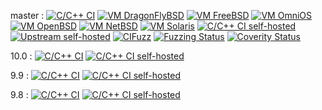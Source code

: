 master :
[![C/C++ CI](https://github.com/openssh/openssh-portable/actions/workflows/c-cpp.yml/badge.svg)](https://github.com/openssh/openssh-portable/actions/workflows/c-cpp.yml?query=branch:master)
[![VM DragonFlyBSD](https://github.com/openssh/openssh-portable/actions/workflows/vm-dragonflybsd.yml/badge.svg)](https://github.com/openssh/openssh-portable/actions/workflows/vm-dragonflybsd.yml?query=branch:master)
[![VM FreeBSD](https://github.com/openssh/openssh-portable/actions/workflows/vm-freebsd.yml/badge.svg)](https://github.com/openssh/openssh-portable/actions/workflows/vm-freebsd.yml?query=branch:master)
[![VM OmniOS](https://github.com/openssh/openssh-portable/actions/workflows/vm-omnios.yml/badge.svg)](https://github.com/openssh/openssh-portable/actions/workflows/vm-omnios.yml?query=branch:master)
[![VM OpenBSD](https://github.com/openssh/openssh-portable/actions/workflows/vm-openbsd.yml/badge.svg)](https://github.com/openssh/openssh-portable/actions/workflows/vm-openbsd.yml?query=branch:master)
[![VM NetBSD](https://github.com/openssh/openssh-portable/actions/workflows/vm-netbsd.yml/badge.svg)](https://github.com/openssh/openssh-portable/actions/workflows/vm-netbsd.yml?query=branch:master)
[![VM Solaris](https://github.com/openssh/openssh-portable/actions/workflows/vm-solaris.yml/badge.svg)](https://github.com/openssh/openssh-portable/actions/workflows/vm-solaris.yml?query=branch:master)
[![C/C++ CI self-hosted](https://github.com/openssh/openssh-portable-selfhosted/actions/workflows/selfhosted.yml/badge.svg)](https://github.com/openssh/openssh-portable-selfhosted/actions/workflows/selfhosted.yml?query=branch:master)
[![Upstream self-hosted](https://github.com/openssh/openssh-portable-selfhosted/actions/workflows/upstream.yml/badge.svg)](https://github.com/openssh/openssh-portable-selfhosted/actions/workflows/upstream.yml?query=branch:master)
[![CIFuzz](https://github.com/openssh/openssh-portable/actions/workflows/cifuzz.yml/badge.svg)](https://github.com/openssh/openssh-portable/actions/workflows/cifuzz.yml)
[![Fuzzing Status](https://oss-fuzz-build-logs.storage.googleapis.com/badges/openssh.svg)](https://bugs.chromium.org/p/oss-fuzz/issues/list?sort=-opened&can=1&q=proj:openssh)
[![Coverity Status](https://scan.coverity.com/projects/21341/badge.svg)](https://scan.coverity.com/projects/openssh-portable)

10.0 :
[![C/C++ CI](https://github.com/openssh/openssh-portable/actions/workflows/c-cpp.yml/badge.svg?branch=V_10_0)](https://github.com/openssh/openssh-portable/actions/workflows/c-cpp.yml?query=branch:V_10_0)
[![C/C++ CI self-hosted](https://github.com/openssh/openssh-portable-selfhosted/actions/workflows/selfhosted.yml/badge.svg?branch=V_10_0)](https://github.com/openssh/openssh-portable-selfhosted/actions/workflows/selfhosted.yml?query=branch:V_10_0)

9.9 :
[![C/C++ CI](https://github.com/openssh/openssh-portable/actions/workflows/c-cpp.yml/badge.svg?branch=V_9_9)](https://github.com/openssh/openssh-portable/actions/workflows/c-cpp.yml?query=branch:V_9_9)
[![C/C++ CI self-hosted](https://github.com/openssh/openssh-portable-selfhosted/actions/workflows/selfhosted.yml/badge.svg?branch=V_9_9)](https://github.com/openssh/openssh-portable-selfhosted/actions/workflows/selfhosted.yml?query=branch:V_9_9)

9.8 :
[![C/C++ CI](https://github.com/openssh/openssh-portable/actions/workflows/c-cpp.yml/badge.svg?branch=V_9_8)](https://github.com/openssh/openssh-portable/actions/workflows/c-cpp.yml?query=branch:V_9_8)
[![C/C++ CI self-hosted](https://github.com/openssh/openssh-portable-selfhosted/actions/workflows/selfhosted.yml/badge.svg?branch=V_9_8)](https://github.com/openssh/openssh-portable-selfhosted/actions/workflows/selfhosted.yml?query=branch:V_9_8)
